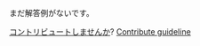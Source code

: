 
まだ解答例がないです。

[コントリビュートしませんか](https://github.com/BFEdev/BFE.dev-solutions/blob/main/problem/create-your-own-cookie_ja.md)?  [Contribute guideline](https://github.com/BFEdev/BFE.dev-solutions#how-to-contribute)
